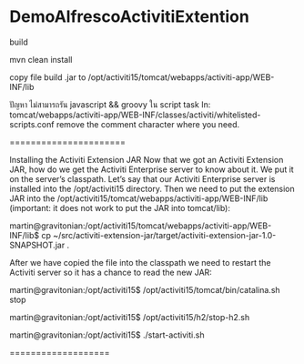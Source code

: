 # DemoAlfrescoActivitiExtention

build 

mvn clean install

copy file build .jar to /opt/activiti15/tomcat/webapps/activiti-app/WEB-INF/lib

ปัญหา ไม่สามารถรัน javascript && groovy ใน script task
In: tomcat/webapps/activiti-app/WEB-INF/classes/activiti/whitelisted-scripts.conf remove the comment character where you need.

======================


Installing the Activiti Extension JAR
Now that we got an Activiti Extension JAR, how do we get the Activiti Enterprise server to know about it. We put it on the server’s classpath. Let’s say that our Activiti Enterprise server is installed into the /opt/activiti15 directory. Then we need to put the extension JAR into the /opt/activiti15/tomcat/webapps/activiti-app/WEB-INF/lib (important: it does not work to put the JAR into tomcat/lib):

 

martin@gravitonian:/opt/activiti15/tomcat/webapps/activiti-app/WEB-INF/lib$ cp ~/src/activiti-extension-jar/target/activiti-extension-jar-1.0-SNAPSHOT.jar .

 

After we have copied the file into the classpath we need to restart the Activiti server so it has a chance to read the new JAR:

 

martin@gravitonian:/opt/activiti15$ /opt/activiti15/tomcat/bin/catalina.sh stop

martin@gravitonian:/opt/activiti15$ /opt/activiti15/h2/stop-h2.sh

martin@gravitonian:/opt/activiti15$ ./start-activiti.sh

===================
 

